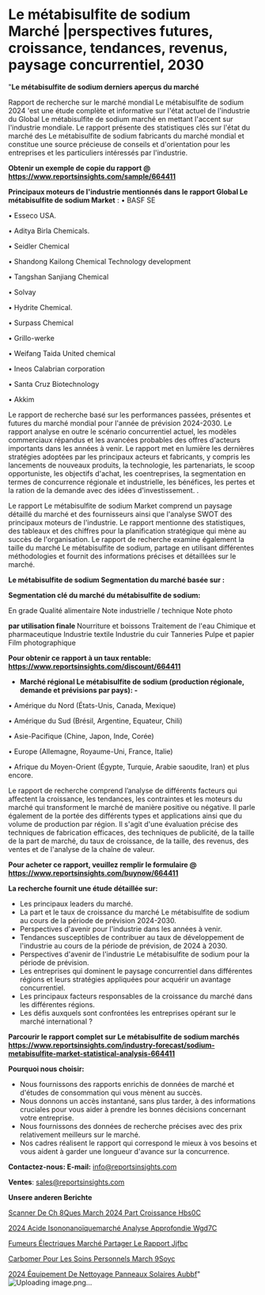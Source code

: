 # Le métabisulfite de sodium Marché |perspectives futures, croissance, tendances, revenus, paysage concurrentiel, 2030

"<strong>Le métabisulfite de sodium derniers aperçus du marché</strong>

Rapport de recherche sur le marché mondial Le métabisulfite de sodium 2024 'est une étude complète et informative sur l'état actuel de l'industrie du Global Le métabisulfite de sodium marché en mettant l'accent sur l'industrie mondiale. Le rapport présente des statistiques clés sur l'état du marché des Le métabisulfite de sodium fabricants du marché mondial et constitue une source précieuse de conseils et d'orientation pour les entreprises et les particuliers intéressés par l'industrie.

<strong>Obtenir un exemple de copie du rapport @ <a href=https://www.reportsinsights.com/sample/664411>https://www.reportsinsights.com/sample/664411</a></strong>

<strong>Principaux moteurs de l'industrie mentionnés dans le rapport Global Le métabisulfite de sodium Market</strong> :
• BASF SE

• Esseco USA.

• Aditya Birla Chemicals.

• Seidler Chemical

• Shandong Kailong Chemical Technology development

• Tangshan Sanjiang Chemical

• Solvay

• Hydrite Chemical.

• Surpass Chemical

• Grillo-werke

• Weifang Taida United chemical

• Ineos Calabrian corporation

• Santa Cruz Biotechnology

• Akkim

Le rapport de recherche basé sur les performances passées, présentes et futures du marché mondial pour l'année de prévision 2024-2030. Le rapport analyse en outre le scénario concurrentiel actuel, les modèles commerciaux répandus et les avancées probables des offres d'acteurs importants dans les années à venir. Le rapport met en lumière les dernières stratégies adoptées par les principaux acteurs et fabricants, y compris les lancements de nouveaux produits, la technologie, les partenariats, le scoop opportuniste, les objectifs d'achat, les coentreprises, la segmentation en termes de concurrence régionale et industrielle, les bénéfices, les pertes et la ration de la demande avec des idées d'investissement. .

Le rapport Le métabisulfite de sodium Market comprend un paysage détaillé du marché et des fournisseurs ainsi que l'analyse SWOT des principaux moteurs de l'industrie. Le rapport mentionne des statistiques, des tableaux et des chiffres pour la planification stratégique qui mène au succès de l'organisation. Le rapport de recherche examine également la taille du marché Le métabisulfite de sodium, partage en utilisant différentes méthodologies et fournit des informations précises et détaillées sur le marché.

<strong>Le métabisulfite de sodium Segmentation du marché basée sur :</strong>

<strong> Segmentation clé du marché du métabisulfite de sodium: </strong>

En grade
Qualité alimentaire
Note industrielle / technique
Note photo

<strong> par utilisation finale </strong>
Nourriture et boissons
Traitement de l'eau
Chimique et pharmaceutique
Industrie textile
Industrie du cuir
Tanneries
Pulpe et papier
Film photographique

<strong>Pour obtenir ce rapport à un taux rentable: <a href=https://www.reportsinsights.com/discount/664411>https://www.reportsinsights.com/discount/664411</a></strong>
<ul>
  <li><strong>Marché régional Le métabisulfite de sodium (production régionale, demande et prévisions par pays): -</strong></li>
</ul>
• Amérique du Nord (États-Unis, Canada, Mexique)

• Amérique du Sud (Brésil, Argentine, Equateur, Chili)

• Asie-Pacifique (Chine, Japon, Inde, Corée)

• Europe (Allemagne, Royaume-Uni, France, Italie)

• Afrique du Moyen-Orient (Égypte, Turquie, Arabie saoudite, Iran) et plus encore.

Le rapport de recherche comprend l’analyse de différents facteurs qui affectent la croissance, les tendances, les contraintes et les moteurs du marché qui transforment le marché de manière positive ou négative. Il parle également de la portée des différents types et applications ainsi que du volume de production par région. Il s'agit d'une évaluation précise des techniques de fabrication efficaces, des techniques de publicité, de la taille de la part de marché, du taux de croissance, de la taille, des revenus, des ventes et de l'analyse de la chaîne de valeur.

<strong>Pour acheter ce rapport, veuillez remplir le formulaire @   <a href=https://www.reportsinsights.com/buynow/664411>https://www.reportsinsights.com/buynow/664411</a></strong>

<strong>La recherche fournit une étude détaillée sur:</strong>
<ul>
  <li>Les principaux leaders du marché.</li>
  <li>La part et le taux de croissance du marché Le métabisulfite de sodium au cours de la période de prévision 2024-2030.</li>
  <li>Perspectives d'avenir pour l'industrie dans les années à venir.</li>
  <li>Tendances susceptibles de contribuer au taux de développement de l'industrie au cours de la période de prévision, de 2024 à 2030.</li>
  <li>Perspectives d'avenir de l'industrie Le métabisulfite de sodium pour la période de prévision.</li>
  <li>Les entreprises qui dominent le paysage concurrentiel dans différentes régions et leurs stratégies appliquées pour acquérir un avantage concurrentiel.</li>
  <li>Les principaux facteurs responsables de la croissance du marché dans les différentes régions.</li>
  <li>Les défis auxquels sont confrontées les entreprises opérant sur le marché international ?</li>
</ul>

<strong>Parcourir le rapport complet sur Le métabisulfite de sodium marchés <a href=https://www.reportsinsights.com/industry-forecast/sodium-metabisulfite-market-statistical-analysis-664411>https://www.reportsinsights.com/industry-forecast/sodium-metabisulfite-market-statistical-analysis-664411</a></strong>

<strong>Pourquoi nous choisir:</strong>
<ul>
  <li>Nous fournissons des rapports enrichis de données de marché et d'études de consommation qui vous mènent au succès.</li>
  <li>Nous donnons un accès instantané, sans plus tarder, à des informations cruciales pour vous aider à prendre les bonnes décisions concernant votre entreprise.</li>
  <li>Nous fournissons des données de recherche précises avec des prix relativement meilleurs sur le marché.</li>
  <li>Nos cadres réalisent le rapport qui correspond le mieux à vos besoins et vous aident à garder une longueur d'avance sur la concurrence.</li>
</ul>
<strong>Contactez-nous:
</strong><strong>E-mail:</strong> <a href=mailto:info@reportsinsights.com>info@reportsinsights.com</a>

<strong>Ventes</strong>: <a href=mailto:sales@reportsinsights.com>sales@reportsinsights.com</a>

<strong>Unsere anderen Berichte</strong>

<a href=https://www.linkedin.com/pulse/scanner-de-ch%C3%A8ques-march%C3%A9-2024-part-croissance-hbs0c/>Scanner De Ch 8Ques March 2024 Part Croissance Hbs0C</a>

<a href=https://www.linkedin.com/pulse/2024-acide-isononanoïquemarché-analyse-approfondie-wgd7c/>2024 Acide Isononanoïquemarché Analyse Approfondie Wgd7C</a>

<a href=https://www.linkedin.com/pulse/fumeurs-électriques-marché-partager-le-rapport-jjfbc/>Fumeurs Électriques Marché Partager Le Rapport Jjfbc</a>

<a href=https://www.linkedin.com/pulse/carbomer-pour-les-soins-personnels-march%C3%A9-9soyc/>Carbomer Pour Les Soins Personnels March 9Soyc</a>

<a href=https://www.linkedin.com/pulse/2024-équipement-de-nettoyage-panneaux-solaires-aubbf/>2024 Équipement De Nettoyage Panneaux Solaires Aubbf</a>"
![Uploading image.png…]()
